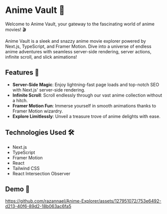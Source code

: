 # Anime Vault 🍿

Welcome to Anime Vault, your gateway to the fascinating world of anime movies! 🎬

Anime Vault is a sleek and snazzy anime movie explorer powered by Next.js, TypeScript, and Framer Motion. Dive into a universe of endless anime adventures with seamless server-side rendering, server actions, infinite scroll, and slick animations!

## Features 🚀

- **Server-Side Magic**: Enjoy lightning-fast page loads and top-notch SEO with Next.js' server-side rendering.
- **Infinite Scroll**: Scroll endlessly through our vast anime collection without a hitch.
- **Framer Motion Fun**: Immerse yourself in smooth animations thanks to Framer Motion wizardry.
- **Explore Limitlessly**: Unveil a treasure trove of anime delights with ease.

## Technologies Used 🛠️

- Next.js
- TypeScript
- Framer Motion
- React
- Tailwind CSS
- React Intersection Observer

## Demo 🎥


https://github.com/razannael/Anime-Explorer/assets/127951072/753e6492-d213-40f6-89d2-18b063ac6fa5


